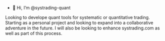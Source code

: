 - 👋 Hi, I’m @systrading-quant

Looking to develope quant tools for systematic or quantitative trading. Starting as a personal
project and looking to expand into a collaborative adventure in the future.
I will also be looking to enhance systrading.com as well as part of this process.

